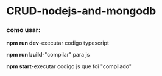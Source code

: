 # CRUD-nodejs-and-mongodb
### como usar:
<p>
<b>npm run dev</b>-executar codigo typescript 
</p>

<p>
<b>npm run build</b>-"compilar" para js
</p>

<p>
<b>npm start</b>-executar codigo js que foi "compilado"

</p>